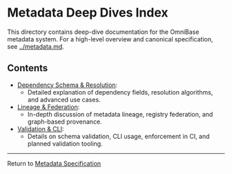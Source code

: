 <!-- === OmniNode:Metadata ===
author: OmniNode Team
copyright: OmniNode.ai
created_at: '2025-05-28T12:40:26.494925'
description: Stamped by ONEX
entrypoint: python://index.md
hash: b2910e828ab4ffa220508d7105d6cca218513aeeca8b09d71aaf0cd9e50e56b5
last_modified_at: '2025-05-29T11:50:15.002194+00:00'
lifecycle: active
meta_type: tool
metadata_version: 0.1.0
name: index.md
namespace: omnibase.index
owner: OmniNode Team
protocol_version: 0.1.0
runtime_language_hint: python>=3.11
schema_version: 0.1.0
state_contract: state_contract://default
tools: null
uuid: 4ab494dd-65c1-4c5f-8c88-1428617a9c42
version: 1.0.0

<!-- === /OmniNode:Metadata === -->


# Metadata Deep Dives Index

This directory contains deep-dive documentation for the OmniBase metadata system. For a high-level overview and canonical specification, see [../metadata.md](../metadata.md).

## Contents

- [Dependency Schema & Resolution](dependency.md):
  - Detailed explanation of dependency fields, resolution algorithms, and advanced use cases.
- [Lineage & Federation](lineage.md):
  - In-depth discussion of metadata lineage, registry federation, and graph-based provenance.
- [Validation & CLI](validation.md):
  - Details on schema validation, CLI usage, enforcement in CI, and planned validation tooling.

---

Return to [Metadata Specification](../metadata.md)

